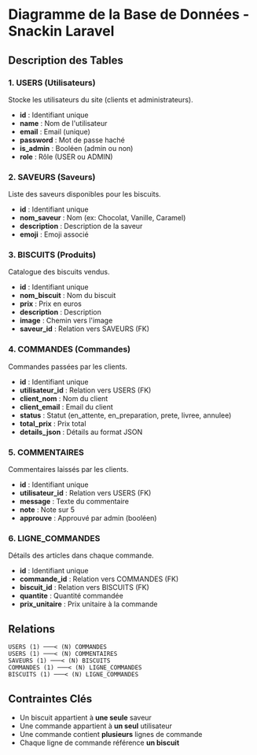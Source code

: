 # Diagramme de la Base de Données - Snackin Laravel

## Description des Tables

### 1. USERS (Utilisateurs)
Stocke les utilisateurs du site (clients et administrateurs).
- **id** : Identifiant unique
- **name** : Nom de l'utilisateur
- **email** : Email (unique)
- **password** : Mot de passe haché
- **is_admin** : Booléen (admin ou non)
- **role** : Rôle (USER ou ADMIN)

### 2. SAVEURS (Saveurs)
Liste des saveurs disponibles pour les biscuits.
- **id** : Identifiant unique
- **nom_saveur** : Nom (ex: Chocolat, Vanille, Caramel)
- **description** : Description de la saveur
- **emoji** : Emoji associé

### 3. BISCUITS (Produits)
Catalogue des biscuits vendus.
- **id** : Identifiant unique
- **nom_biscuit** : Nom du biscuit
- **prix** : Prix en euros
- **description** : Description
- **image** : Chemin vers l'image
- **saveur_id** : Relation vers SAVEURS (FK)

### 4. COMMANDES (Commandes)
Commandes passées par les clients.
- **id** : Identifiant unique
- **utilisateur_id** : Relation vers USERS (FK)
- **client_nom** : Nom du client
- **client_email** : Email du client
- **status** : Statut (en_attente, en_preparation, prete, livree, annulee)
- **total_prix** : Prix total
- **details_json** : Détails au format JSON

### 5. COMMENTAIRES
Commentaires laissés par les clients.
- **id** : Identifiant unique
- **utilisateur_id** : Relation vers USERS (FK)
- **message** : Texte du commentaire
- **note** : Note sur 5
- **approuve** : Approuvé par admin (booléen)

### 6. LIGNE_COMMANDES
Détails des articles dans chaque commande.
- **id** : Identifiant unique
- **commande_id** : Relation vers COMMANDES (FK)
- **biscuit_id** : Relation vers BISCUITS (FK)
- **quantite** : Quantité commandée
- **prix_unitaire** : Prix unitaire à la commande

## Relations

```
USERS (1) ───< (N) COMMANDES
USERS (1) ───< (N) COMMENTAIRES
SAVEURS (1) ───< (N) BISCUITS
COMMANDES (1) ───< (N) LIGNE_COMMANDES
BISCUITS (1) ───< (N) LIGNE_COMMANDES
```

## Contraintes Clés

- Un biscuit appartient à **une seule** saveur
- Une commande appartient à **un seul** utilisateur
- Une commande contient **plusieurs** lignes de commande
- Chaque ligne de commande référence **un biscuit**
